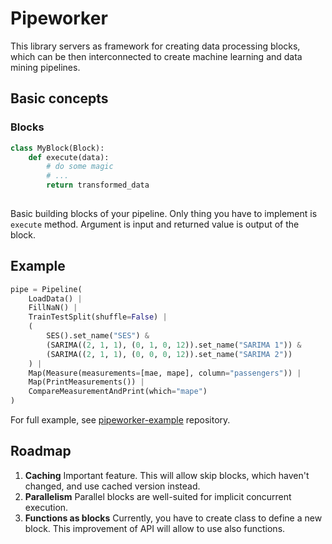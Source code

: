 # Pipeworker

This library servers as framework for creating data processing blocks, which can be then interconnected to create machine learning and data mining pipelines.

## Basic concepts

### Blocks

```python
class MyBlock(Block):
    def execute(data):
        # do some magic
        # ...
        return transformed_data
		
```

Basic building blocks of your pipeline. Only thing you have to implement is `execute` method. Argument is input and returned value is output of the block.

## Example

```python
pipe = Pipeline(
    LoadData() |
    FillNaN() |
    TrainTestSplit(shuffle=False) |
    (
        SES().set_name("SES") &
        (SARIMA((2, 1, 1), (0, 1, 0, 12)).set_name("SARIMA 1")) &
        (SARIMA((2, 1, 1), (0, 0, 0, 12)).set_name("SARIMA 2"))
    ) |
    Map(Measure(measurements=[mae, mape], column="passengers")) |
    Map(PrintMeasurements()) |
    CompareMeasurementAndPrint(which="mape")
)
```

For full example, see [pipeworker-example](https://github.com/sitnarf/pipeworker-example) repository.  

## Roadmap

1. **Caching**
   Important feature. This will allow skip blocks, which haven't changed, and use cached version instead.
2. **Parallelism**
   Parallel blocks are well-suited for implicit concurrent execution.
3. **Functions as blocks**
   Currently, you have to create class to define a new block. This improvement of API will allow to use also functions. 
